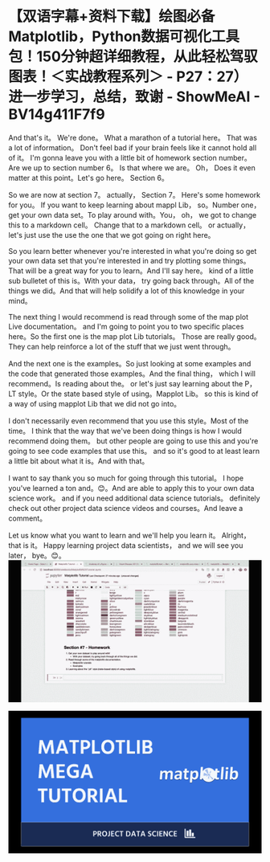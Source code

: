 # 【双语字幕+资料下载】绘图必备Matplotlib，Python数据可视化工具包！150分钟超详细教程，从此轻松驾驭图表！＜实战教程系列＞ - P27：27）进一步学习，总结，致谢 - ShowMeAI - BV14g411F7f9

And that's it。 We're done。 What a marathon of a tutorial here。 That was a lot of information。 Don't feel bad if your brain feels like it cannot hold all of it。 I'm gonna leave you with a little bit of homework section number。 Are we up to section number 6。 Is that where we are。 Oh， Does it even matter at this point。Let's go here。 Section 6。

 So we are now at section 7。 actually， Section 7。 Here's some homework for you。 If you want to keep learning about mappl Lib， so。Number one， get your own data set。To play around with。You， oh， we got to change this to a markdown cell。 Change that to a markdown cell。 or actually， let's just use the use the one that we got going on right here。

So you learn better whenever you're interested in what you're doing so get your own data set that you're interested in and try plotting some things。 That will be a great way for you to learn。And I'll say here。 kind of a little sub bulletet of this is。With your data， try going back through。All of the things we did。And that will help solidify a lot of this knowledge in your mind。

The next thing I would recommend is read through some of the map plot Live documentation。 and I'm going to point you to two specific places here。So the first one is the map plot Lib tutorials。 Those are really good。They can help reinforce a lot of the stuff that we just went through。

 And the next one is the examples。So just looking at some examples and the code that generated those examples。And the final thing， which I will recommend。Is reading about the。 or let's just say learning about the P， LT style。Or the state based style of using。Mapplot Lib。 so this is kind of a way of using mapplot Lib that we did not go into。

I don't necessarily even recommend that you use this style。Most of the time。 I think that the way that we've been doing things is how I would recommend doing them。 but other people are going to use this and you're going to see code examples that use this。 and so it's good to at least learn a little bit about what it is。And with that。

 I want to say thank you so much for going through this tutorial。 I hope you've learned a ton and。😊。And are able to apply this to your own data science work。 and if you need additional data science tutorials。 definitely check out other project data science videos and courses。And leave a comment。

 Let us know what you want to learn and we'll help you learn it。 Alright， that is it。 Happy learning project data scientists， and we will see you later， bye。😊。![](img/817ad3dcc88440f4950c40080f45e424_1.png)

![](img/817ad3dcc88440f4950c40080f45e424_2.png)